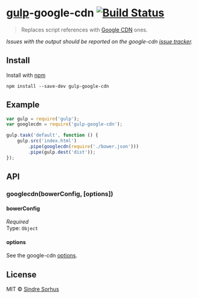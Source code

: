 # [gulp](http://gulpjs.com)-google-cdn [![Build Status](https://secure.travis-ci.org/sindresorhus/gulp-google-cdn.png?branch=master)](http://travis-ci.org/sindresorhus/gulp-google-cdn)

> Replaces script references with [Google CDN](https://github.com/passy/google-cdn) ones.

*Issues with the output should be reported on the google-cdn [issue tracker](https://github.com/passy/google-cdn/issues).*


## Install

Install with [npm](https://npmjs.org/package/gulp-google-cdn)

```
npm install --save-dev gulp-google-cdn
```


## Example

```js
var gulp = require('gulp');
var googlecdn = require('gulp-google-cdn');

gulp.task('default', function () {
	gulp.src('index.html')
		.pipe(googlecdn(require('./bower.json')))
		.pipe(gulp.dest('dist'));
});
```


## API

### googlecdn(bowerConfig, [options])

#### bowerConfig

*Required*  
Type: `Object`

#### options

See the google-cdn [options](https://github.com/passy/google-cdn#googlecdncontent-bowerjson-options-callback).


## License

MIT © [Sindre Sorhus](http://sindresorhus.com)
